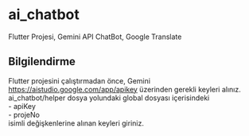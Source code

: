 # ai_chatbot

Flutter Projesi, Gemini API ChatBot, Google Translate

## Bilgilendirme

Flutter projesini çalıştırmadan önce, Gemini https://aistudio.google.com/app/apikey üzerinden gerekli keyleri alınız.
ai_chatbot/helper dosya yolundaki global dosyası içerisindeki 
<br>- apiKey
<br>- projeNo 
<br>isimli değişkenlerine alınan keyleri giriniz.